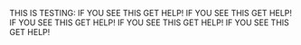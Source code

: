 THIS IS TESTING: 
IF YOU SEE THIS GET HELP!
IF YOU SEE THIS GET HELP!
IF YOU SEE THIS GET HELP!
IF YOU SEE THIS GET HELP!
IF YOU SEE THIS GET HELP!
